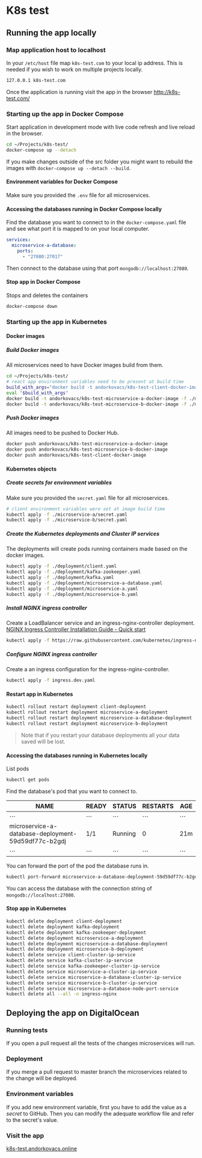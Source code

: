 # K8s test

## Running the app locally

### Map application host to localhost

In your `/etc/host` file map `k8s-test.com` to your local ip address. This is needed if you wish to work on multiple projects locally.

```bash
127.0.0.1 k8s-test.com
```

Once the application is running visit the app in the browser <http://k8s-test.com/>

### Starting up the app in Docker Compose

Start application in development mode with live code refresh and live reload in the browser.

```bash
cd ~/Projects/k8s-test/
docker-compose up --detach
```

If you make changes outside of the src folder you might want to rebuild the images with `docker-compose up --detach --build`.

#### Environment variables for Docker Compose

Make sure you provided the `.env` file for all microservices.

#### Accessing the databases running in Docker Compose locally

Find the database you want to connect to in the `docker-compose.yaml` file and see what port it is mapped to on your local computer.

```yaml
services:
  microservice-a-database:
    ports:
      - "27080:27017"
```

Then connect to the database using that port `mongodb://localhost:27080`.

#### Stop app in Docker Compose

Stops and deletes the containers

```bash
docker-compose down
```

### Starting up the app in Kubernetes

#### Docker images

##### Build Docker images

All microservices need to have Docker images build from them.

```bash
cd ~/Projects/k8s-test/
# react app environment variables need to be present at build time
build_with_args="docker build -t andorkovacs/k8s-test-client-docker-image -f ./client/Dockerfile $(cat ./client/.env | while read -r line; do out+="--build-arg \"$line\" "; done; echo $out;out="")./client/"
eval "$build_with_args"
docker build -t andorkovacs/k8s-test-microservice-a-docker-image -f ./microservice-a/Dockerfile ./microservice-a/
docker build -t andorkovacs/k8s-test-microservice-b-docker-image -f ./microservice-b/Dockerfile ./microservice-b/
```

##### Push Docker images

All images need to be pushed to Docker Hub.

```bash
docker push andorkovacs/k8s-test-microservice-a-docker-image
docker push andorkovacs/k8s-test-microservice-b-docker-image
docker push andorkovacs/k8s-test-client-docker-image
```

#### Kubernetes objects

##### Create secrets for environment variables

Make sure you provided the `secret.yaml` file for all microservices.

```bash
# client environment variables were set at image build time
kubectl apply -f ./microservice-a/secret.yaml
kubectl apply -f ./microservice-b/secret.yaml
```

##### Create the Kubernetes deployments and Cluster IP services

The deployments will create pods running containers made based on the docker images.

```bash
kubectl apply -f ./deployment/client.yaml
kubectl apply -f ./deployment/kafka-zookeeper.yaml
kubectl apply -f ./deployment/kafka.yaml
kubectl apply -f ./deployment/microservice-a-database.yaml
kubectl apply -f ./deployment/microservice-a.yaml
kubectl apply -f ./deployment/microservice-b.yaml
```

##### Install NGINX ingress controller

Create a LoadBalancer service and an ingress-nginx-controller deployment. [NGINX Ingress Controller Installation Guide - Quick start](https://kubernetes.github.io/ingress-nginx/deploy/#quick-start)

```bash
kubectl apply -f https://raw.githubusercontent.com/kubernetes/ingress-nginx/controller-v1.5.1/deploy/static/provider/cloud/deploy.yaml
```

##### Configure NGINX ingress controller

Create a an ingress configuration for the ingress-nginx-controller.

```bash
kubectl apply -f ingress.dev.yaml
```

#### Restart app in Kubernetes

```bash
kubectl rollout restart deployment client-deployment
kubectl rollout restart deployment microservice-a-deployment
kubectl rollout restart deployment microservice-a-database-deployment
kubectl rollout restart deployment microservice-b-deployment
```

> Note that if you restart your database deployments all your data saved will be lost.

#### Accessing the databases running in Kubernetes locally

List pods

```bash
kubectl get pods
```

Find the database's pod that you want to connect to.

| NAME                                                | READY | STATUS  | RESTARTS | AGE |
| --------------------------------------------------- | ----- | ------- | -------- | --- |
| ⋯                                                   | ⋯     | ⋯       | ⋯        | ⋯   |
| microservice-a-database-deployment-59d59df77c-b2gdj | 1/1   | Running | 0        | 21m |
| ⋯                                                   | ⋯     | ⋯       | ⋯        | ⋯   |

You can forward the port of the pod the database runs in.

```bash
kubectl port-forward microservice-a-database-deployment-59d59df77c-b2gdj 27080:27017
```

You can access the database with the connection string of `mongodb://localhost:27080`.

#### Stop app in Kubernetes

```bash
kubectl delete deployment client-deployment
kubectl delete deployment kafka-deployment
kubectl delete deployment kafka-zookeeper-deployment
kubectl delete deployment microservice-a-deployment
kubectl delete deployment microservice-a-database-deployment
kubectl delete deployment microservice-b-deployment
kubectl delete service client-cluster-ip-service
kubectl delete service kafka-cluster-ip-service
kubectl delete service kafka-zookeeper-cluster-ip-service
kubectl delete service microservice-a-cluster-ip-service
kubectl delete service microservice-a-database-cluster-ip-service
kubectl delete service microservice-b-cluster-ip-service
kubectl delete service microservice-a-database-node-port-service
kubectl delete all --all -n ingress-nginx
```

## Deploying the app on DigitalOcean

### Running tests

If you open a pull request all the tests of the changes microservices will run.

### Deployment

If you merge a pull request to master branch the microservices related to the change will be deployed.

### Environment variables

If you add new environment variable, first you have to add the value as a _secret_ to GitHub. Then you can modify the adequate workflow file and refer to the secret's value.

### Visit the app

[k8s-test.andorkovacs.online](http://k8s-test.andorkovacs.online/)
